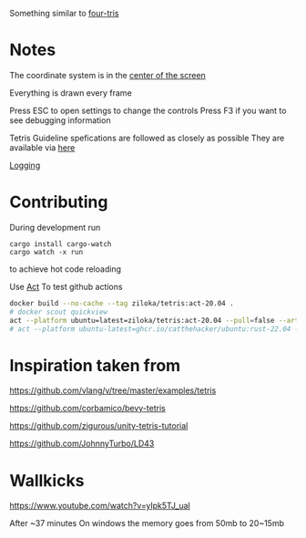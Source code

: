 Something similar to [four-tris](https://github.com/fiorescarlatto/four-tris)

# Notes

The coordinate system is in the [center of the screen](https://bevy-cheatbook.github.io/features/coords.html?highlight=coordinate#2d-and-3d-scenes-and-cameras)

Everything is drawn every frame

Press ESC to open settings to change the controls
Press F3 if you want to see debugging information

Tetris Guideline spefications are followed as closely as possible
They are available via [here](https://tetris.fandom.com/wiki/Tetris_Guideline)

[Logging](https://www.reddit.com/r/learnrust/comments/16jde4t/how_do_i_add_a_debug_mode_without_tons_of_if/)

# Contributing

During development run 
```
cargo install cargo-watch
cargo watch -x run
```
to achieve hot code reloading

Use [Act](https://github.com/nektos/act)
To test github actions
```sh
docker build --no-cache --tag ziloka/tetris:act-20.04 .
# docker scout quickview
act --platform ubuntu=latest=ziloka/tetris:act-20.04 --pull=false --artifact-server-path tmp/artifacts
# act --platform ubuntu-latest=ghcr.io/catthehacker/ubuntu:rust-22.04 --artifact-server-path tmp/artifacts
```

# Inspiration taken from

https://github.com/vlang/v/tree/master/examples/tetris

https://github.com/corbamico/bevy-tetris

https://github.com/zigurous/unity-tetris-tutorial

https://github.com/JohnnyTurbo/LD43

# Wallkicks

https://www.youtube.com/watch?v=yIpk5TJ_uaI

After ~37 minutes 
On windows the memory goes from 50mb to 20~15mb

